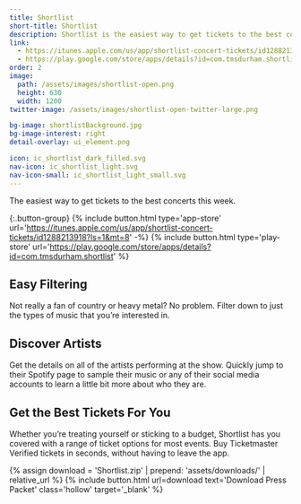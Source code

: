 ```yaml
---
title: Shortlist
short-title: Shortlist
description: Shortlist is the easiest way to get tickets to the best concerts this week. Shortlist uses an exclusive new system to show you the top concerts in your area that still have legit tickets.
link:
  - https://itunes.apple.com/us/app/shortlist-concert-tickets/id1288213918?ls=1&mt=8
  - https://play.google.com/store/apps/details?id=com.tmsdurham.shortlist
order: 2
image:
  path: /assets/images/shortlist-open.png
  height: 630
  width: 1200
twitter-image: /assets/images/shortlist-open-twitter-large.png

bg-image: shortlistBackground.jpg
bg-image-interest: right
detail-overlay: ui_element.png

icon: ic_shortlist_dark_filled.svg
nav-icon: ic_shortlist_light.svg
nav-icon-small: ic_shortlist_light_small.svg
---
```


The easiest way to get tickets to the best concerts this week.

{:.button-group}
{% include button.html type='app-store' url='https://itunes.apple.com/us/app/shortlist-concert-tickets/id1288213918?ls=1&mt=8' -%}
{% include button.html type='play-store' url='https://play.google.com/store/apps/details?id=com.tmsdurham.shortlist' %}

## Easy Filtering

Not really a fan of country or heavy metal? No problem. Filter down to just the types of music that you’re interested in.

## Discover Artists

Get the details on all of the artists performing at the show. Quickly jump to their Spotify page to sample their music or any of their social media accounts to learn a little bit more about who they are.

## Get the Best Tickets For You

Whether you’re treating yourself or sticking to a budget, Shortlist has you covered with a range of ticket options for most events. Buy Ticketmaster Verified tickets in seconds, without having to leave the app. 

{% assign download = 'Shortlist.zip' | prepend: 'assets/downloads/' | relative_url %}
{% include button.html url=download text='Download Press Packet' class='hollow' target='_blank' %}

